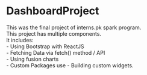 # DashboardProject
This was the final project of interns.pk spark program.  <br>This project has multiple components.<br> It includes:<br> - Using Bootstrap with ReactJS <br>- Fetching Data via fetch() method / API<br> - Using fusion charts<br> - Custom Packages use - Building custom widgets.
